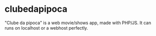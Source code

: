 # clubedapipoca
"Clube da pipoca" is a web movie/shows app, made with PHP/JS. It can runs on localhost or a webhost perfectly.
